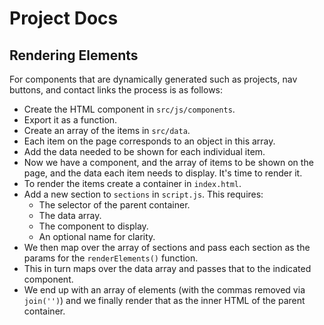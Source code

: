 # Project Docs

## Rendering Elements

For components that are dynamically generated such as projects, nav buttons, and contact links the process is as follows:

+ Create the HTML component in `src/js/components`.
+ Export it as a function.
+ Create an array of the items in `src/data`.
+ Each item on the page corresponds to an object in this array.
+ Add the data needed to be shown for each individual item.
+ Now we have a component, and the array of items to be shown on the page, and the data each item needs to display. It's time to render it.
+ To render the items create a container in `index.html`.
+ Add a new section to `sections` in `script.js`. This requires:
  + The selector of the parent container.
  + The data array.
  + The component to display.
  + An optional name for clarity.
+ We then map over the array of sections and pass each section as the params for the `renderElements()` function.
+ This in turn maps over the data array and passes that to the indicated component.
+ We end up with an array of elements (with the commas removed via `join('')`) and we finally render that as the inner HTML of the parent container.